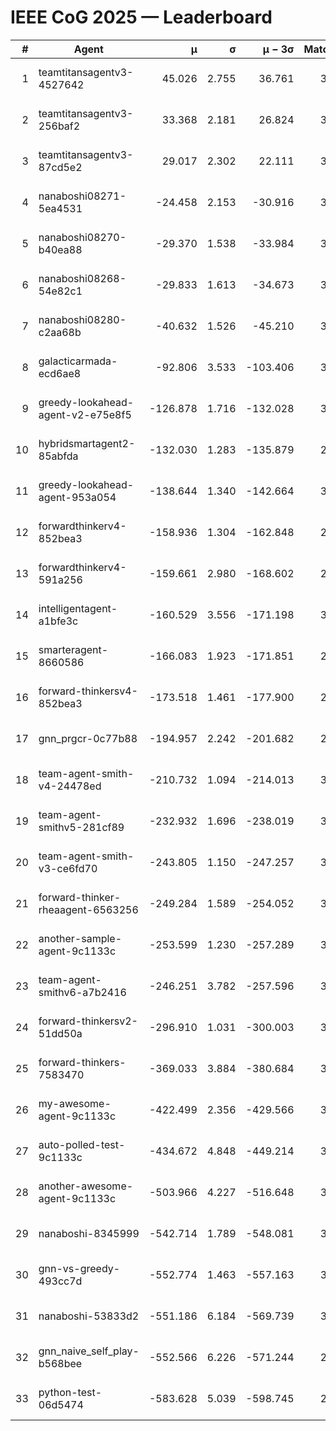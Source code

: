 # IEEE CoG 2025 — Leaderboard

| # | Agent | μ | σ | μ − 3σ | Matches | Updated |
|---:|---|---:|---:|---:|---:|---|
| 1 | teamtitansagentv3-4527642 | 45.026 | 2.755 | 36.761 | 3016 | 2025-09-01 20:11 |
| 2 | teamtitansagentv3-256baf2 | 33.368 | 2.181 | 26.824 | 3374 | 2025-09-01 20:11 |
| 3 | teamtitansagentv3-87cd5e2 | 29.017 | 2.302 | 22.111 | 3298 | 2025-09-01 20:11 |
| 4 | nanaboshi08271-5ea4531 | -24.458 | 2.153 | -30.916 | 3540 | 2025-09-01 20:11 |
| 5 | nanaboshi08270-b40ea88 | -29.370 | 1.538 | -33.984 | 3620 | 2025-09-01 20:11 |
| 6 | nanaboshi08268-54e82c1 | -29.833 | 1.613 | -34.673 | 3700 | 2025-09-01 20:11 |
| 7 | nanaboshi08280-c2aa68b | -40.632 | 1.526 | -45.210 | 3860 | 2025-09-01 20:11 |
| 8 | galacticarmada-ecd6ae8 | -92.806 | 3.533 | -103.406 | 3420 | 2025-09-01 20:11 |
| 9 | greedy-lookahead-agent-v2-e75e8f5 | -126.878 | 1.716 | -132.028 | 3848 | 2025-09-01 20:11 |
| 10 | hybridsmartagent2-85abfda | -132.030 | 1.283 | -135.879 | 2946 | 2025-09-01 20:11 |
| 11 | greedy-lookahead-agent-953a054 | -138.644 | 1.340 | -142.664 | 3808 | 2025-09-01 20:11 |
| 12 | forwardthinkerv4-852bea3 | -158.936 | 1.304 | -162.848 | 2929 | 2025-09-01 20:11 |
| 13 | forwardthinkerv4-591a256 | -159.661 | 2.980 | -168.602 | 2799 | 2025-09-01 20:11 |
| 14 | intelligentagent-a1bfe3c | -160.529 | 3.556 | -171.198 | 3172 | 2025-09-01 20:11 |
| 15 | smarteragent-8660586 | -166.083 | 1.923 | -171.851 | 2763 | 2025-09-01 20:11 |
| 16 | forward-thinkersv4-852bea3 | -173.518 | 1.461 | -177.900 | 2787 | 2025-09-01 20:11 |
| 17 | gnn_prgcr-0c77b88 | -194.957 | 2.242 | -201.682 | 2800 | 2025-09-01 20:11 |
| 18 | team-agent-smith-v4-24478ed | -210.732 | 1.094 | -214.013 | 3840 | 2025-09-01 20:11 |
| 19 | team-agent-smithv5-281cf89 | -232.932 | 1.696 | -238.019 | 3600 | 2025-09-01 20:11 |
| 20 | team-agent-smith-v3-ce6fd70 | -243.805 | 1.150 | -247.257 | 3480 | 2025-09-01 20:11 |
| 21 | forward-thinker-rheaagent-6563256 | -249.284 | 1.589 | -254.052 | 3788 | 2025-09-01 20:11 |
| 22 | another-sample-agent-9c1133c | -253.599 | 1.230 | -257.289 | 3660 | 2025-09-01 20:11 |
| 23 | team-agent-smithv6-a7b2416 | -246.251 | 3.782 | -257.596 | 3820 | 2025-09-01 20:11 |
| 24 | forward-thinkersv2-51dd50a | -296.910 | 1.031 | -300.003 | 3268 | 2025-09-01 20:11 |
| 25 | forward-thinkers-7583470 | -369.033 | 3.884 | -380.684 | 3480 | 2025-09-01 20:11 |
| 26 | my-awesome-agent-9c1133c | -422.499 | 2.356 | -429.566 | 3620 | 2025-09-01 20:11 |
| 27 | auto-polled-test-9c1133c | -434.672 | 4.848 | -449.214 | 3680 | 2025-09-01 20:11 |
| 28 | another-awesome-agent-9c1133c | -503.966 | 4.227 | -516.648 | 3620 | 2025-09-01 20:11 |
| 29 | nanaboshi-8345999 | -542.714 | 1.789 | -548.081 | 3320 | 2025-09-01 20:11 |
| 30 | gnn-vs-greedy-493cc7d | -552.774 | 1.463 | -557.163 | 3220 | 2025-09-01 20:11 |
| 31 | nanaboshi-53833d2 | -551.186 | 6.184 | -569.739 | 3300 | 2025-09-01 20:11 |
| 32 | gnn_naive_self_play-b568bee | -552.566 | 6.226 | -571.244 | 2240 | 2025-09-01 20:11 |
| 33 | python-test-06d5474 | -583.628 | 5.039 | -598.745 | 2820 | 2025-09-01 20:11 |
